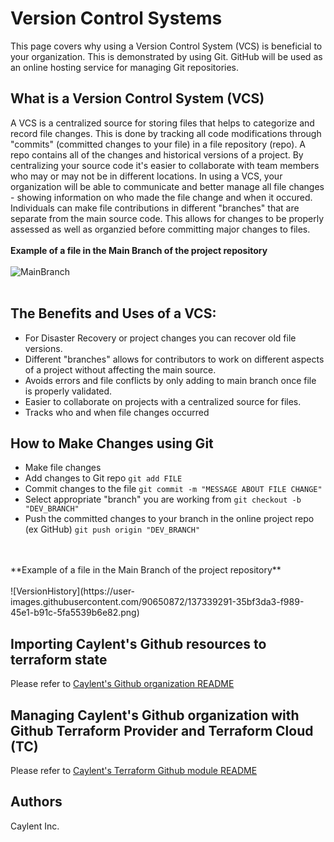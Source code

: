 # Version Control Systems
This page covers why using a Version Control System (VCS) is beneficial to your organization. This is demonstrated by using Git. GitHub will be used as an online hosting service for managing Git repositories.
## What is a Version Control System (VCS)
A VCS is a centralized source for storing files that helps to categorize and record file changes. This is done by tracking all code modifications through "commits" (committed changes to your file) in a file repository (repo). A repo contains all of the changes and historical versions of a project. By centralizing your source code it's easier to collaborate with team members who may or may not be in different locations.
In using a VCS, your organization will be able to communicate and better manage all file changes - showing information on who made the file change and when it occured. Individuals can make file contributions in different "branches" that are separate from the main source code. This allows for changes to be properly assessed as well as organzied before committing major changes to files.
<br /> 
<br /> 
**Example of a file in the Main Branch of the project repository**
<br /> 
<br /> 
![MainBranch](https://user-images.githubusercontent.com/90650872/137340313-3490354b-015c-436c-97b9-e9c985ee5bff.png)
<br /> 
<br /> 
## The Benefits and Uses of a VCS:
* For Disaster Recovery or project changes you can recover old file versions.
* Different "branches" allows for contributors to work on different aspects of a project without affecting the main source.
* Avoids errors and file conflicts by only adding to main branch once file is properly validated.
* Easier to collaborate on projects with a centralized source for files.
* Tracks who and when file changes occurred

## How to Make Changes using Git
* Make file changes
* Add changes to Git repo `git add FILE`
* Commit changes to the file `git commit -m "MESSAGE ABOUT FILE CHANGE"`
* Select appropriate "branch" you are working from `git checkout -b "DEV_BRANCH"`
* Push the committed changes to your branch in the online project repo (ex GitHub) `git push origin "DEV_BRANCH"`
<br /> 
<br /> 
**Example of a file in the Main Branch of the project repository**
<br />
<br />
![VersionHistory](https://user-images.githubusercontent.com/90650872/137339291-35bf3da3-f989-45e1-b91c-5fa5539b6e82.png)

## Importing Caylent's Github resources to terraform state
Please refer to [Caylent's Github organization README](https://github.com/caylent/caylent_github/blob/master/README.md) 

## Managing Caylent's Github organization with Github Terraform Provider and Terraform Cloud (TC)
Please refer to [Caylent's Terraform Github module README](https://github.com/caylent/library/blob/0.12/Terraform/modules/github/README.md) 

## Authors

Caylent Inc.
